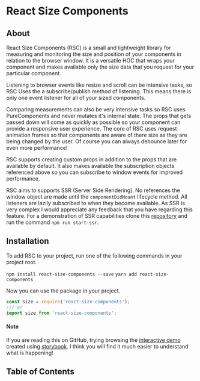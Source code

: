 # React Size Components

<!-- STORY -->

## About

React Size Components (RSC) is a small and lightweight library for measuring and monitoring the size and position of your components in relation to the browser window. It is a versatile HOC that wraps your component and makes available only the size data that you request for your particular component.

Listening to browser events like resize and scroll can be intensive tasks, so RSC Uses the a subscribe/publish method of listening. This means there is only one event listener for all of your sized components.

Comparing measurements can also be very intensive tasks so RSC uses PureComponents and never mutates it's internal state. The props that gets passed down will come as quickly as possible so your component can provide a responsive user experience. The core of RSC uses request animation frames so that components are aware of there size as they are being changed by the user. Of course you can always debounce later for even more performance!

RSC supports creating custom props in addition to the props that are available by default. It also makes available the subscription objects referenced above so you can subscribe to window events for improved performance.

RSC aims to supports SSR (Server Side Rendering). No references the window object are made until the `componentDidMount` lifecycle method. All listeners are lazily subscribed to when they become available. As SSR is very complex I would appreciate any feedback that you have regarding this feature. For a demonstration of SSR capabilities clone this [repository](https://github.com/njmyers/react-size-components) and run the command `npm run start-ssr`.

## Installation

To add RSC to your project, run one of the following commands in your project root.

`npm install react-size-components --save`
`yarn add react-size-components`

Now you can use the package in your project.

```js
const Size = require('react-size-components');
/// or
import size from 'react-size-components';
```

#### Note

If you are reading this on GitHub, trying browsing the [interactive demo](https://njmyers.github.io/react-size-components) created using [storybook](https://storybook.js.org). I think you will find it much easier to understand what is happening!

## Table of Contents

<!-- START doctoc -->

<!-- END doctoc -->
